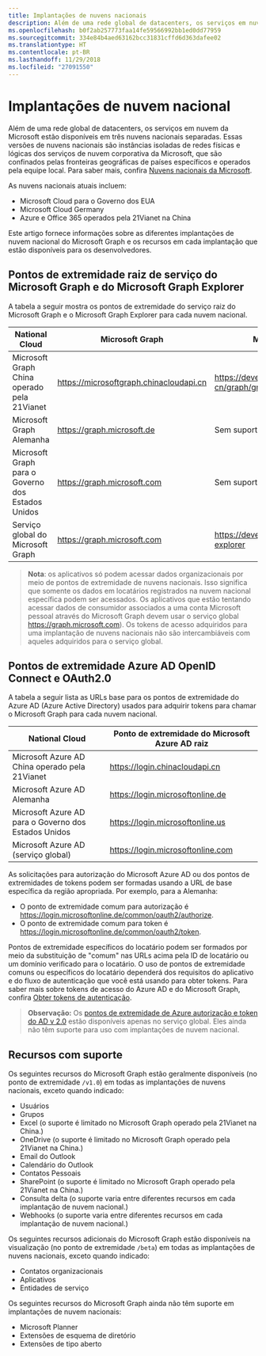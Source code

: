 ```yaml
---
title: Implantações de nuvens nacionais
description: Além de uma rede global de datacenters, os serviços em nuvem da Microsoft estão disponíveis em três nuvens nacionais separadas. Essas versões de nuvem nacional são instâncias isoladas de redes físicas e lógicas dos serviços de nuvem corporativa da Microsoft, que são confinados pelas fronteiras geográficas de países específicos e operados pela equipe local. Para saber mais, confira Nuvens nacionais da Microsoft.
ms.openlocfilehash: b0f2ab257773faa14fe59566992bb1ed0dd77959
ms.sourcegitcommit: 334e84b4aed63162bcc31831cffd6d363dafee02
ms.translationtype: HT
ms.contentlocale: pt-BR
ms.lasthandoff: 11/29/2018
ms.locfileid: "27091550"
---
```

# <a name="national-cloud-deployments"></a>Implantações de nuvem nacional


Além de uma rede global de datacenters, os serviços em nuvem da Microsoft estão disponíveis em três nuvens nacionais separadas. Essas versões de nuvens nacionais são instâncias isoladas de redes físicas e lógicas dos serviços de nuvem corporativa da Microsoft, que são confinados pelas fronteiras geográficas de países específicos e operados pela equipe local. Para saber mais, confira [Nuvens nacionais da Microsoft](https://www.microsoft.com/pt-BR/TrustCenter/CloudServices/NationalCloud).

As nuvens nacionais atuais incluem:

- Microsoft Cloud para o Governo dos EUA
- Microsoft Cloud Germany
- Azure e Office 365 operados pela 21Vianet na China

Este artigo fornece informações sobre as diferentes implantações de nuvem nacional do Microsoft Graph e os recursos em cada implantação que estão disponíveis para os desenvolvedores.

## <a name="microsoft-graph-and-microsoft-graph-explorer-service-root-endpoints"></a>Pontos de extremidade raiz de serviço do Microsoft Graph e do Microsoft Graph Explorer

A tabela a seguir mostra os pontos de extremidade do serviço raiz do Microsoft Graph e o Microsoft Graph Explorer para cada nuvem nacional.

| National Cloud | Microsoft Graph | Microsoft Graph Explorer
|---------------------------|----------------|----------------|
| Microsoft Graph China operado pela 21Vianet | https://microsoftgraph.chinacloudapi.cn | https://developer.microsoft.com/zh-cn/graph/graph-explorer-china |
| Microsoft Graph Alemanha | https://graph.microsoft.de | Sem suporte. |
| Microsoft Graph para o Governo dos Estados Unidos | https://graph.microsoft.com | Sem suporte. |
| Serviço global do Microsoft Graph | https://graph.microsoft.com | https://developer.microsoft.com/graph/graph-explorer |

> **Nota**: os aplicativos só podem acessar dados organizacionais por meio de pontos de extremidade de nuvens nacionais. Isso significa que somente os dados em locatários registrados na nuvem nacional específica podem ser acessados. Os aplicativos que estão tentando acessar dados de consumidor associados a uma conta Microsoft pessoal através do Microsoft Graph devem usar o serviço global https://graph.microsoft.com). Os tokens de acesso adquiridos para uma implantação de nuvens nacionais não são intercambiáveis com aqueles adquiridos para o serviço global.

## <a name="azure-ad-openid-connect-and-oauth20-endpoints"></a>Pontos de extremidade Azure AD OpenID Connect e OAuth2.0

A tabela a seguir lista as URLs base para os pontos de extremidade do Azure AD (Azure Active Directory) usados para adquirir tokens para chamar o Microsoft Graph para cada nuvem nacional.

| National Cloud | Ponto de extremidade do Microsoft Azure AD raiz |
|---------------------------|----------------|
| Microsoft Azure AD China operado pela 21Vianet |https://login.chinacloudapi.cn |
| Microsoft Azure AD Alemanha | https://login.microsoftonline.de |
| Microsoft Azure AD para o Governo dos Estados Unidos | https://login.microsoftonline.us |
| Microsoft Azure AD (serviço global) | https://login.microsoftonline.com |

As solicitações para autorização do Microsoft Azure AD ou dos pontos de extremidades de tokens podem ser formadas usando a URL de base específica da região apropriada. Por exemplo, para a Alemanha:

- O ponto de extremidade comum para autorização é https://login.microsoftonline.de/common/oauth2/authorize.
- O ponto de extremidade comum para token é https://login.microsoftonline.de/common/oauth2/token.

Pontos de extremidade específicos do locatário podem ser formados por meio da substituição de "comum" nas URLs acima pela ID de locatário ou um domínio verificado para o locatário. O uso de pontos de extremidade comuns ou específicos do locatário dependerá dos requisitos do aplicativo e do fluxo de autenticação que você está usando para obter tokens. Para saber mais sobre tokens de acesso do Azure AD e do Microsoft Graph, confira [Obter tokens de autenticação](./auth-overview.md).

> **Observação:** Os [pontos de extremidade de Azure autorização e token do AD v 2.0](https://azure.microsoft.com/pt-BR/documentation/articles/active-directory-appmodel-v2-overview/) estão disponíveis apenas no serviço global. Eles ainda não têm suporte para uso com implantações de nuvem nacional.

## <a name="supported-features"></a>Recursos com suporte

Os seguintes recursos do Microsoft Graph estão geralmente disponíveis (no ponto de extremidade `/v1.0`) em todas as implantações de nuvens nacionais, exceto quando indicado:

* Usuários
* Grupos
* Excel (o suporte é limitado no Microsoft Graph operado pela 21Vianet na China.)
* OneDrive (o suporte é limitado no Microsoft Graph operado pela 21Vianet na China.)
* Email do Outlook
* Calendário do Outlook
* Contatos Pessoais 
* SharePoint (o suporte é limitado no Microsoft Graph operado pela 21Vianet na China.)
* Consulta delta (o suporte varia entre diferentes recursos em cada implantação de nuvem nacional.)
* Webhooks (o suporte varia entre diferentes recursos em cada implantação de nuvem nacional.)

Os seguintes recursos adicionais do Microsoft Graph estão disponíveis na visualização (no ponto de extremidade `/beta`) em todas as implantações de nuvens nacionais, exceto quando indicado:

* Contatos organizacionais
* Aplicativos
* Entidades de serviço

Os seguintes recursos do Microsoft Graph ainda não têm suporte em implantações de nuvem nacionais:

* Microsoft Planner
* Extensões de esquema de diretório
* Extensões de tipo aberto
